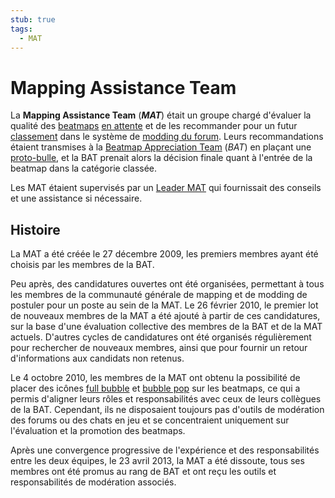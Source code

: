 ```yaml
---
stub: true
tags:
  - MAT
---
```


# Mapping Assistance Team

La **Mapping Assistance Team** (***MAT***) était un groupe chargé d'évaluer la qualité des [beatmaps](/wiki/Beatmap) [en attente](/wiki/Beatmap/Category#wip-and-pending) et de les recommander pour un futur [classement](/wiki/Beatmap/Category#ranked) dans le système de [modding du forum](/wiki/Modding/Forum_modding). Leurs recommandations étaient transmises à la [Beatmap Appreciation Team](/wiki/People/Beatmap_Appreciation_Team) (*BAT*) en plaçant une [proto-bulle](/wiki/Modding/Proto-bubble), et la BAT prenait alors la décision finale quant à l'entrée de la beatmap dans la catégorie classée.

Les MAT étaient supervisés par un [Leader MAT](/wiki/People/Mapping_Assistance_Team/MAT_Leaders) qui fournissait des conseils et une assistance si nécessaire.

## Histoire

La MAT a été créée le 27 décembre 2009, les premiers membres ayant été choisis par les membres de la BAT.

Peu après, des candidatures ouvertes ont été organisées, permettant à tous les membres de la communauté générale de mapping et de modding de postuler pour un poste au sein de la MAT. Le 26 février 2010, le premier lot de nouveaux membres de la MAT a été ajouté à partir de ces candidatures, sur la base d'une évaluation collective des membres de la BAT et de la MAT actuels. D'autres cycles de candidatures ont été organisés régulièrement pour rechercher de nouveaux membres, ainsi que pour fournir un retour d'informations aux candidats non retenus.

Le 4 octobre 2010, les membres de la MAT ont obtenu la possibilité de placer des icônes [full bubble](/wiki/Modding/Bubble) et [bubble pop](/wiki/Modding/Bubble#bubble-pop) sur les beatmaps, ce qui a permis d'aligner leurs rôles et responsabilités avec ceux de leurs collègues de la BAT. Cependant, ils ne disposaient toujours pas d'outils de modération des forums ou des chats en jeu et se concentraient uniquement sur l'évaluation et la promotion des beatmaps.

Après une convergence progressive de l'expérience et des responsabilités entre les deux équipes, le 23 avril 2013, la MAT a été dissoute, tous ses membres ont été promus au rang de BAT et ont reçu les outils et responsabilités de modération associés.
